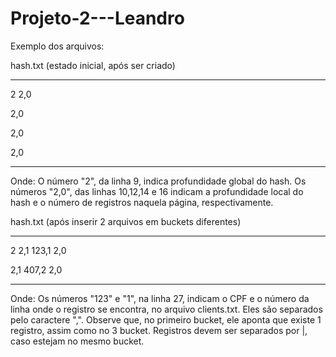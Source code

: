 # Projeto-2---Leandro



Exemplo dos arquivos:

hash.txt  (estado inicial, após ser criado)
______________________________________________________________________________________________________________________________________
2
2,0

2,0

2,0

2,0

_____________________________________________________________________________________________________________________________________
Onde:
O número "2", da linha 9, indica  profundidade global do hash.
Os números "2,0", das linhas 10,12,14 e 16 indicam a profundidade local do hash e o número de registros naquela página, respectivamente.

hash.txt (após inserir 2 arquivos em buckets diferentes)
______________________________________________________________________________________________________________________________________
2
2,1
123,1
2,0

2,1
407,2
2,0

_________________________________________________________________________________________________________________________________________
Onde:
Os números "123" e "1", na linha 27, indicam o CPF e o número da linha onde o registro se encontra, no arquivo clients.txt.  Eles são separados pelo caractere ",".  Observe que, no primeiro bucket, ele aponta que existe 1 registro, assim como no 3 bucket.  Registros devem ser separados por |, caso estejam no mesmo bucket.

